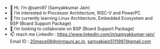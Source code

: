 - 👋 Hi, I’m @sami97 (Samyakkumar Jain)
- 👀 I’m interested in Processor Architecture, RISC-V and PowerPC
- 🌱 I’m currently learning Linux Architecture, Embedded Ecosystem and BSP (Board Support Package)
- 💞️ I’m looking to collaborate on BSP (Board Support Package)
- 📫 reach me LinkedIn : https://www.linkedin.com/in/samyakkumar-jain/
              Email ID : 20mece08@nirmauni.ac.in, samyakjain5111997@gmail.com
